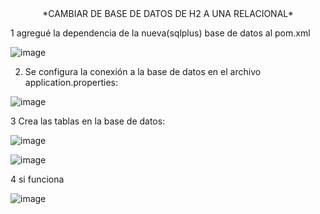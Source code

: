 <div align="center">*CAMBIAR DE BASE DE DATOS DE H2 A UNA RELACIONAL*</div>

1 agregué la dependencia de la nueva(sqlplus) base de datos al pom.xml


![image](https://github.com/SamanthaBermudezM/hotelBase/assets/148176004/373a9e92-2528-48f5-8613-272e72e02091)


2. Se configura la conexión a la base de datos en el archivo application.properties:


![image](https://github.com/SamanthaBermudezM/hotelBase/assets/148176004/421b30ac-d83c-41bc-805c-e51a50b938e7)


3 Crea las tablas en la base de datos:
 
 ![image](https://github.com/SamanthaBermudezM/hotelBase/assets/148176004/2dd8fdba-87e5-4ffd-b9db-564bca4fb302)

![image](https://github.com/SamanthaBermudezM/hotelBase/assets/148176004/6ce4647d-2663-4eb1-b699-f7426732c818)


4 si funciona
 
![image](https://github.com/SamanthaBermudezM/hotelBase/assets/148176004/bbc86951-89b2-43e4-9a24-e5915a5b1dd6)


